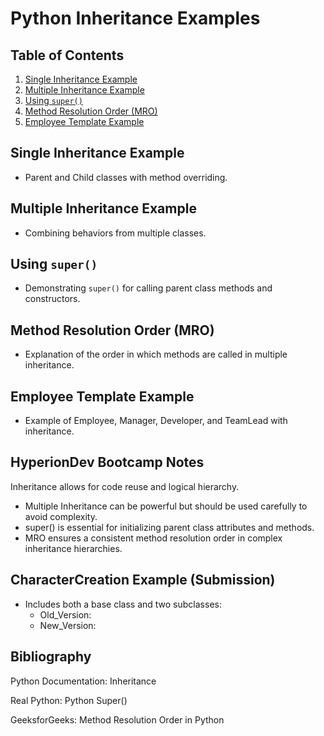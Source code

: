 # Python Inheritance Examples

## Table of Contents
1. [Single Inheritance Example](#single-inheritance-example)
2. [Multiple Inheritance Example](#multiple-inheritance-example)
3. [Using `super()`](#using-super)
4. [Method Resolution Order (MRO)](#method-resolution-order-mro)
5. [Employee Template Example](#employee-template-example)

## Single Inheritance Example
- Parent and Child classes with method overriding.

## Multiple Inheritance Example
- Combining behaviors from multiple classes.

## Using `super()`
- Demonstrating `super()` for calling parent class methods and constructors.

## Method Resolution Order (MRO)
- Explanation of the order in which methods are called in multiple inheritance.

## Employee Template Example
- Example of Employee, Manager, Developer, and TeamLead with inheritance.

## HyperionDev Bootcamp Notes
Inheritance allows for code reuse and logical hierarchy.
- Multiple Inheritance can be powerful but should be used carefully to avoid complexity.
- super() is essential for initializing parent class attributes and methods.
- MRO ensures a consistent method resolution order in complex inheritance hierarchies.

## CharacterCreation Example (Submission)
-  Includes both a base class and two subclasses:
    - Old_Version:
    - New_Version:

## Bibliography
Python Documentation: Inheritance

Real Python: Python Super()

GeeksforGeeks: Method Resolution Order in Python


